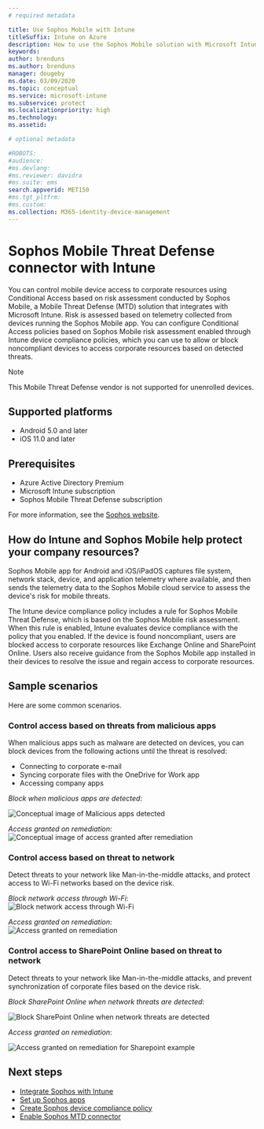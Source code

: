 ```yaml
---
# required metadata

title: Use Sophos Mobile with Intune
titleSuffix: Intune on Azure
description: How to use the Sophos Mobile solution with Microsoft Intune to control mobile device access to your corporate resources.
keywords:
author: brenduns
ms.author: brenduns
manager: dougeby
ms.date: 03/09/2020
ms.topic: conceptual
ms.service: microsoft-intune
ms.subservice: protect
ms.localizationpriority: high
ms.technology:
ms.assetid:  

# optional metadata

#ROBOTS:
#audience:
#ms.devlang:
#ms.reviewer: davidra
#ms.suite: ems
search.appverid: MET150
#ms.tgt_pltfrm:
#ms.custom:
ms.collection: M365-identity-device-management
---
```



# Sophos Mobile Threat Defense connector with Intune
You can control mobile device access to corporate resources using Conditional Access based on risk assessment conducted by Sophos Mobile, a Mobile Threat Defense (MTD) solution that integrates with Microsoft Intune. Risk is assessed based on telemetry collected from devices running the Sophos Mobile app.
You can configure Conditional Access policies based on Sophos Mobile risk assessment enabled through Intune device compliance policies, which you can use to allow or block noncompliant devices to access corporate resources based on detected threats.

> [!NOTE]
> This Mobile Threat Defense vendor is not supported for unenrolled devices.

## Supported platforms

- Android 5.0 and later
- iOS 11.0 and later

## Prerequisites

- Azure Active Directory Premium
- Microsoft Intune subscription
- Sophos Mobile Threat Defense subscription

For more information, see the [Sophos website](https://www.sophos.com/products/mobile-control.aspx).

## How do Intune and Sophos Mobile help protect your company resources?

Sophos Mobile app for Android and iOS/iPadOS captures file system, network stack, device, and application telemetry where available, and then sends the telemetry data to the Sophos Mobile cloud service to assess the device's risk for mobile threats.

The Intune device compliance policy includes a rule for Sophos Mobile Threat Defense, which is based on the Sophos Mobile risk assessment. When this rule is enabled, Intune evaluates device compliance with the policy that you enabled. If the device is found noncompliant, users are blocked access to corporate resources like Exchange Online and SharePoint Online. Users also receive guidance from the Sophos Mobile app installed in their devices to resolve the issue and regain access to corporate resources.  

## Sample scenarios

Here are some common scenarios.

### Control access based on threats from malicious apps

When malicious apps such as malware are detected on devices, you can block devices from the following actions until the threat is resolved:

- Connecting to corporate e-mail
- Syncing corporate files with the OneDrive for Work app
- Accessing company apps

*Block when malicious apps are detected*:

![Conceptual image of Malicious apps detected](./media/sophos-mtd-connector/sophos-malicious-apps-blocked.png)  

*Access granted on remediation*:  
![Conceptual image of access granted after remediation](./media/sophos-mtd-connector/sophos-malicious-apps-unblocked.png)

### Control access based on threat to network

Detect threats to your network like Man-in-the-middle attacks, and protect access to Wi-Fi networks based on the device risk.  

*Block network access through Wi-Fi*:  
![Block network access through Wi-Fi](./media/sophos-mtd-connector/sophos-network-wifi-blocked.png)

*Access granted on remediation*:   
![Access granted on remediation](./media/sophos-mtd-connector/sophos-network-wifi-unblocked.png)  

### Control access to SharePoint Online based on threat to network

Detect threats to your network like Man-in-the-middle attacks, and prevent synchronization of corporate files based on the device risk.  

*Block SharePoint Online when network threats are detected*:

![Block SharePoint Online when network threats are detected](./media/sophos-mtd-connector/sophos-network-spo-blocked.png)  

*Access granted on remediation*:

![Access granted on remediation for Sharepoint example](./media/sophos-mtd-connector/sophos-network-spo-unblocked.png)  

<!-- 
### Control access on unenrolled devices based on threats from malicious apps

When the Sophos Mobile Threat Defense solution considers a device to be infected:

![App protection policy blocks due to detected malware](./media/sophos-mtd-connector/sophos-mobile-app-policy-block.png)

Access is granted on remediation:

![Access is granted on remediation for App protection policy](./media/sophos-mtd-connector/sophos-mobile-app-policy-remediated.png)
-->

## Next steps

- [Integrate Sophos with Intune](sophos-mtd-connector-integration.md)
- [Set up Sophos apps](mtd-apps-ios-app-configuration-policy-add-assign.md)
- [Create Sophos device compliance policy](mtd-device-compliance-policy-create.md)
- [Enable Sophos MTD connector](mtd-connector-enable.md)
